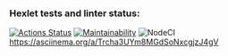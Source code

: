 ### Hexlet tests and linter status:
[![Actions Status](https://github.com/korolvitalii/frontend-project-lvl1/workflows/hexlet-check/badge.svg)](https://github.com/korolvitalii/frontend-project-lvl1/actions)
[![Maintainability](https://api.codeclimate.com/v1/badges/5b3d830a65b41ca8046c/maintainability)](https://codeclimate.com/github/korolvitalii/frontend-project-lvl1/maintainability)
![NodeCI](https://github.com/korolvitalii/frontend-project-lvl1/workflows/NodeCI/badge.svg)
https://asciinema.org/a/Trcha3UYm8MGdSoNxcgjzJ4gV